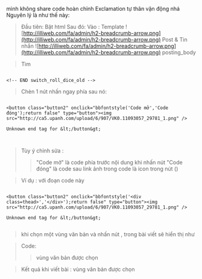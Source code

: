 mình không share code hoàn chỉnh Exclamation tự thân vận động nhá
Nguyên lý là như thế này:

> Đầu tiên: Bật html
> Sau đó: Vào :
> Template ![http://illiweb.com/fa/admin/h2-breadcrumb-arrow.png](http://illiweb.com/fa/admin/h2-breadcrumb-arrow.png) Post & Tin nhắn ![http://illiweb.com/fa/admin/h2-breadcrumb-arrow.png](http://illiweb.com/fa/admin/h2-breadcrumb-arrow.png) posting\_body

> Tìm

```

<!-- END switch_roll_dice_old -->

```
> Chèn 1 nút nhấn ngay phía sau nó:

```

<button class="button2" onclick="bbfontstyle('Code mở','Code đóng');return false" type="button"><img src="http://ca5.upanh.com/upload/6/907/VK0.11093057_29781_1.png" />

Unknown end tag for &lt;/button&gt;



```
> Tùy ý chỉnh sửa :
> > "Code mở" là code phía trước nội dung khi nhấn nút
> > "Code đóng" là code sau
> > link ảnh trong code là icon trong nút ()



> Ví dụ :
> với đoạn code này

```

<button class="button2" onclick="bbfontstyle('<div class=thead>','</div>');return false" type="button"><img src="http://ca5.upanh.com/upload/6/907/VK0.11093057_29781_1.png" />

Unknown end tag for &lt;/button&gt;


```

> khi chọn một vùng văn bản và nhấn nút , trong bài viết sẽ hiển thị như

> Code:
> > <div>vùng văn bản được chọn</div>



> Kết quả khi viết bài :
> vùng văn bản được chọn
